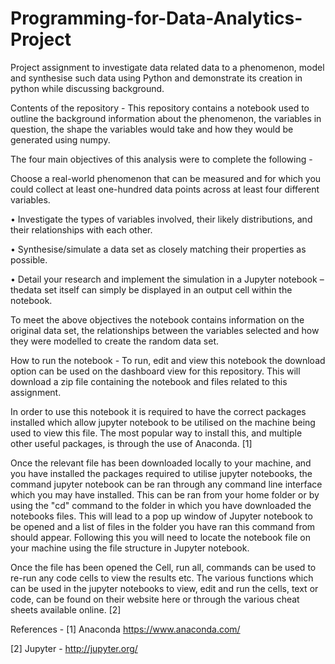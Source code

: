 # Programming-for-Data-Analytics-Project

Project assignment to investigate data related data  to a phenomenon, model and synthesise such data using Python and demonstrate its creation in python while discussing background.

Contents of the repository -
This repository contains a notebook used to outline the background information about the phenomenon, the variables in question, the shape the variables would take and how they would be generated using numpy.

The four main objectives of this analysis were to complete the following -

Choose a real-world phenomenon that can be measured and for which you could collect at least one-hundred data points across at least four different variables.

• Investigate the types of variables involved, their likely distributions, and their
relationships with each other.

• Synthesise/simulate a data set as closely matching their properties as possible.

• Detail your research and implement the simulation in a Jupyter notebook – thedata set itself can simply be displayed in an output cell within the notebook.

To meet the above objectives the notebook contains information on the original data set, the relationships between the variables selected and how they were modelled to create the random data set.

How to run the notebook -
To run, edit and view this notebook the download option can be used on the dashboard view for this repository. This will download a zip file containing the notebook and files related to this assignment.

In order to use this notebook it is required to have the correct packages installed which allow jupyter notebook to be utilised on the machine being used to view this file. The most popular way to install this, and multiple other useful packages, is through the use of Anaconda. [1]

Once the relevant file has been downloaded locally to your machine, and you have installed the packages required to utilise jupyter notebooks, the command jupyter notebook can be ran through any command line interface which you may have installed. This can be ran from your home folder or by using the "cd" command to the folder in which you have downloaded the notebooks files. This will lead to a pop up window of Jupyter notebook to be opened and a list of files in the folder you have ran this command from should appear. Following this you will need to locate the notebook file on your machine using the file structure in Jupyter notebook.

Once the file has been opened the Cell, run all, commands can be used to re-run any code cells to view the results etc. The various functions which can be used in the jupyter notebooks to view, edit and run the cells, text or code, can be found on their website here or through the various cheat sheets available online. [2]

References -
[1] Anaconda https://www.anaconda.com/

[2] Jupyter - http://jupyter.org/
